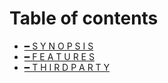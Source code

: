 # Table of contents

* [━ S Y N O P S I S](README.md)
* [━ F E A T U R E S](Features.md)
* [━ T H I R D P A R T Y](ThirdParty.md)
